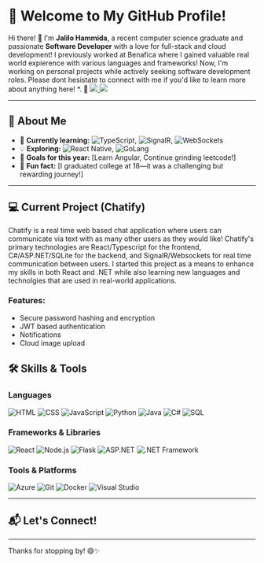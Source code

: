 <p align="center">

# 👋 Welcome to My GitHub Profile!

  Hi there! 👋 I'm <strong>Jalilo Hammida</strong>, a recent computer science graduate and passionate <strong>Software Developer</strong> with a love for full-stack and cloud development! 
  I previously worked at Benafica where I gained valuable real world expierence with various languages and frameworks! Now, I'm working on personal projects while actively seeking software development roles. 
  Please dont hesistate to connect with me if you'd like to learn more about anything here!  *. 🚀
  <a href="https://www.linkedin.com/in/abdou-aljalil-h-088657212">
    <img src="https://img.shields.io/badge/-LinkedIn-0077B5?logo=linkedin&logoColor=white&style=flat" />
  </a>
  <a href="mailto:jhammida@gmail.com">
    <img src="https://img.shields.io/badge/-Email-D14836?logo=gmail&logoColor=white&style=flat" />
  </a>

</p>


---

## 🌟 About Me

- 🌱 **Currently learning:** ![TypeScript](https://img.shields.io/badge/-TypeScript-3178C6?logo=typescript&logoColor=white&style=flat), ![SignalR](https://img.shields.io/badge/-SignalR-512BD4?logo=.net&logoColor=white&style=flat), ![WebSockets](https://img.shields.io/badge/-WebSockets-010101?logo=web&logoColor=white&style=flat)  
- 💡 **Exploring:** ![React Native](https://img.shields.io/badge/-React%20Native-61DAFB?logo=react&logoColor=black&style=flat), ![GoLang](https://img.shields.io/badge/-Go-00ADD8?logo=go&logoColor=white&style=flat)  
- 🎯 **Goals for this year:** [Learn Angular, Continue grinding leetcode!]  
- 🧩 **Fun fact:** [I graduated college at 18—it was a challenging but rewarding journey!]  

---
## 💻 Current Project (Chatify)
Chatify is a real time web based chat application where users can communicate via text with as many other users as they would like! Chatify's primary technologies are React/Typescript for the frontend, C#/ASP.NET/SQLite for the backend, and SignalR/Websockets for real time communication between users. I started this project as a means to enhance my skills in both React and .NET while also learning new languages and technolgies that are used in real-world applications.

### Features:
- Secure password hashing and encryption
- JWT based authentication
- Notifications
- Cloud image upload

## 🛠️ Skills & Tools

### Languages
![HTML](https://img.shields.io/badge/-HTML5-E34F26?logo=html5&logoColor=white&style=flat)
![CSS](https://img.shields.io/badge/-CSS3-1572B6?logo=css3&logoColor=white&style=flat)
![JavaScript](https://img.shields.io/badge/-JavaScript-F7DF1E?logo=javascript&logoColor=black&style=flat) 
![Python](https://img.shields.io/badge/-Python-3776AB?logo=python&logoColor=white&style=flat)
![Java](https://img.shields.io/badge/-Java-007396?logo=java&logoColor=white&style=flat)
![C#](https://img.shields.io/badge/-C%23-239120?logo=csharp&logoColor=white&style=flat)
![SQL](https://img.shields.io/badge/-SQL-CC2927?logo=microsoftsqlserver&logoColor=white&style=flat)

### Frameworks & Libraries
![React](https://img.shields.io/badge/-React-61DAFB?logo=react&logoColor=black&style=flat)
![Node.js](https://img.shields.io/badge/-Node.js-339933?logo=nodedotjs&logoColor=white&style=flat)
![Flask](https://img.shields.io/badge/-Flask-000000?logo=flask&logoColor=white&style=flat)
![ASP.NET](https://img.shields.io/badge/-ASP.NET-512BD4?logo=dotnet&logoColor=white&style=flat)
![.NET Framework](https://img.shields.io/badge/-.NET%20Framework-512BD4?logo=dotnet&logoColor=white&style=flat)

### Tools & Platforms
![Azure](https://img.shields.io/badge/-Microsoft%20Azure-0078D4?logo=microsoftazure&logoColor=white&style=flat)
![Git](https://img.shields.io/badge/-Git-F05032?logo=git&logoColor=white&style=flat)
![Docker](https://img.shields.io/badge/-Docker-2496ED?logo=docker&logoColor=white&style=flat)
![Visual Studio](https://img.shields.io/badge/-Visual%20Studio-5C2D91?logo=visualstudio&logoColor=white&style=flat)

---

## 📬 Let's Connect!



---

Thanks for stopping by! 😄✨  
